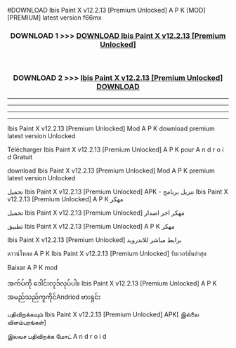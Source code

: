 #DOWNLOAD Ibis Paint X v12.2.13  [Premium Unlocked] A P K [MOD] [PREMIUM] latest version f66mx



<div align="center">

<h3>DOWNLOAD 1 >>> <a href="https://teeasianyam.web.app?sq=Ibis Paint X v12.2.13  [Premium Unlocked]">DOWNLOAD Ibis Paint X v12.2.13  [Premium Unlocked] </a></h3><br>

<h3>DOWNLOAD 2 >>> <a href="https://teeasianyam.web.app?sq=Ibis Paint X v12.2.13  [Premium Unlocked] ">Ibis Paint X v12.2.13  [Premium Unlocked]  DOWNLOAD </a></h3>

</div>


----------------------------------------------------------

----------------------------------------------------------

----------------------------------------------------------

----------------------------------------------------------


Ibis Paint X v12.2.13  [Premium Unlocked]  Mod A P K download premium latest version Unlocked

Télécharger Ibis Paint X v12.2.13  [Premium Unlocked]  A P K pour A n d r o i d Gratuit

download Ibis Paint X v12.2.13  [Premium Unlocked]  Mod A P K premium latest version Unlocked

تحميل Ibis Paint X v12.2.13  [Premium Unlocked]  APK - تنزيل برنامج Ibis Paint X v12.2.13  [Premium Unlocked]  A P K مهكر

تحميل Ibis Paint X v12.2.13  [Premium Unlocked]  مهكر اخر اصدار

تطبيق Ibis Paint X v12.2.13  [Premium Unlocked]  A P K مهكر

Ibis Paint X v12.2.13  [Premium Unlocked]  برابط مباشر للاندرويد

ดาวน์โหลด A P K Ibis Paint X v12.2.13  [Premium Unlocked]  รับเวอร์ชันล่าสุด

Baixar A P K mod

အက်ပ်ကို ဒေါင်းလုဒ်လုပ်ပါ။ Ibis Paint X v12.2.13  [Premium Unlocked]  A P K အမည်သည်ကူကိုင်Andriod ဗားရှင်း

பதிவிறக்கவும் Ibis Paint X v12.2.13  [Premium Unlocked]  APK[ இல்லை விளம்பரங்கள்] 
 
இலவச பதிவிறக்க மோட் A n d r o i d



